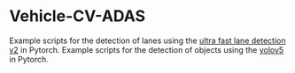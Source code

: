 # Vehicle-CV-ADAS
Example scripts for the detection of lanes using the [ultra fast lane detection v2](https://github.com/cfzd/Ultra-Fast-Lane-Detection-v2) in Pytorch.
Example scripts for the detection of objects using the [yolov5](https://github.com/ultralytics/yolov5) in Pytorch.
